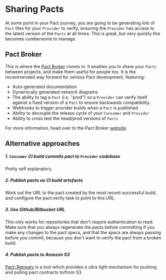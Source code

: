 # Sharing Pacts

At some point in your Pact journey, you are going to be generating lots of `Pact` files for your `Provider` to verify, ensuring the `Provider` has access to the latest version of the `Pacts` at all times. This is great, but very quickly this becomes cumbersome to manage.

## Pact Broker

This is where the [Pact Broker](https://github.com/bethesque/pact_broker) comes in. It enables you to share your `Pacts` between projects, and make them useful for people too. It is the recommended way forward for serious Pact development, featuring:

* Auto-generated documentation
* Dynamically generated network diagrams
* The ability to tag a `Pact` (i.e. "prod") so a `Provider` can verify itself against a fixed version of a `Pact` to ensure backwards compatibility.
* Webhooks to trigger provider builds when a `Pact` is published.
* Ability to decouple the release cycle of your `Consumer` and `Provider`
* Ability to cross test the head/prod versions of `Pacts`

For more information, head over to the Pact Broker [website](https://github.com/bethesque/pact_broker).

## Alternative approaches

##### 1. `Consumer` CI build commits pact to `Provider` codebase

Pretty self explanatory.

##### 2. Publish pacts as CI build artefacts

Work out the URL to the pact created by the most recent successful build, and configure the pact:verify task to point to this URL.

##### 3. Use Github/Bitbucket URL

This only works for repositories that don't require authentication to read. Make sure that you always regenerate the pacts before committing if you make any changes to the pact specs, and that the specs are always passing before you commit, because you don't want to verify the pact from a broken build.

##### 4. Publish pacts to Amazon S3

[Pact::Retreaty](https://github.com/fairfaxmedia/pact-retreaty) is a tool which provides a ultra light mechanism for
pushing and pulling pact contracts to/from S3.
